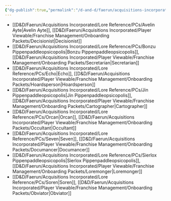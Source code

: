 ```yaml
---
{"dg-publish":true,"permalink":"/d-and-d/faerun/acquisitions-incorporated/player-viewable/franchise-management/employee-files/share-holders/"}
---
```


- [[D&D/Faerun/Acquisitions Incorporated/Lore Reference/PCs/Avelin Ayte\|Avelin Ayte]], [[D&D/Faerun/Acquisitions Incorporated/Player Viewable/Franchise Management/Onboarding Packets/Decisionist\|Decisionist]]
- [[D&D/Faerun/Acquisitions Incorporated/Lore Reference/PCs/Bonzu Pippenpaddleopsicopolis\|Bonzu Pippenpaddleopsicopolis]], [[D&D/Faerun/Acquisitions Incorporated/Player Viewable/Franchise Management/Onboarding Packets/Secretarian\|Secretarian]]
-  [[D&D/Faerun/Acquisitions Incorporated/Lore Reference/PCs/Echo\|Echo]], [[D&D/Faerun/Acquisitions Incorporated/Player Viewable/Franchise Management/Onboarding Packets/Hoardsperson\|Hoardsperson]]
- [[D&D/Faerun/Acquisitions Incorporated/Lore Reference/PCs/Jin Pippenpaddleopsicopolis\|Jin Pippenpaddleopsicopolis]], [[D&D/Faerun/Acquisitions Incorporated/Player Viewable/Franchise Management/Onboarding Packets/Cartographer\|Cartographer]]
- [[D&D/Faerun/Acquisitions Incorporated/Lore Reference/PCs/Orcan\|Orcan]], [[D&D/Faerun/Acquisitions Incorporated/Player Viewable/Franchise Management/Onboarding Packets/Occultant\|Occultant]]
- [[D&D/Faerun/Acquisitions Incorporated/Lore Reference/PCs/Seven\|Seven]], [[D&D/Faerun/Acquisitions Incorporated/Player Viewable/Franchise Management/Onboarding Packets/Documancer\|Documancer]]
- [[D&D/Faerun/Acquisitions Incorporated/Lore Reference/PCs/Sierlox Pippenpaddleopsicopolis\|Sierlox Pippenpaddleopsicopolis]], [[D&D/Faerun/Acquisitions Incorporated/Player Viewable/Franchise Management/Onboarding Packets/Loremonger\|Loremonger]]
- [[D&D/Faerun/Acquisitions Incorporated/Lore Reference/PCs/Soren\|Soren]], [[D&D/Faerun/Acquisitions Incorporated/Player Viewable/Franchise Management/Onboarding Packets/Obviator\|Obviator]]